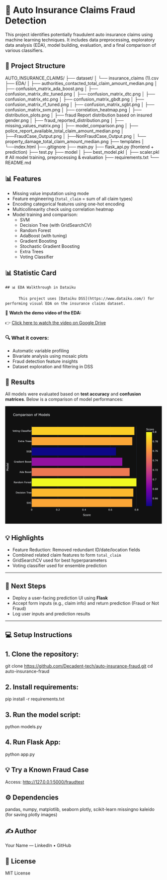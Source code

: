 # 🚗 Auto Insurance Claims Fraud Detection

This project identifies potentially fraudulent auto insurance claims using machine learning techniques. It includes data preprocessing, exploratory data analysis (EDA), model building, evaluation, and a final comparison of various classifiers.

## 📂 Project Structure
AUTO_INSURANCE_CLAIMS/
├── dataset/ 
│ └── insurance_claims (1).csv 
├── EDA/ 
│ ├── authorities_contacted_total_claim_amount_median.png 
│ ├── confusion_matrix_ada_boost.png 
│ ├── confusion_matrix_dtc_tuned.png 
│ ├── confusion_matrix_dtc.png 
│ ├── confusion_matrix_etc.png 
│ ├── confusion_matrix_gbdt.png 
│ ├── confusion_matrix_rf_tuned.png 
│ ├── confusion_matrix_sgbt.png 
│ ├── confusion_matrix_svm.png 
│ ├── correlation_heatmap.png 
│ ├── distribution_plots.png 
│ ├── fraud Report distribution based on insured gender.png 
│ ├── fraud_reported_distribution.png 
│ ├── missing_values_matrix.png 
│ ├── model_comparison.png 
│ ├── police_report_available_total_claim_amount_median.png 
│ ├──FraudCase_Output.png
│ ├──NonFraudCase_Output.png
│ └── property_damage_total_claim_amount_median.png 
├── templates
│ └──index.html
├──.gitignore
├── main.py 
├── flask_api.py (frontend + prediction) 
├── test.py
├── model
│ ├── best_model.pkl
│ ├── scaler.pkl # All model training, preprocessing & evaluation
├── requirements.txt
└── README.md

## 📊 Features

- Missing value imputation using mode
- Feature engineering (`total_claim` = sum of all claim types)
- Encoding categorical features using one-hot encoding
- Multicollinearity check using correlation heatmap
- Model training and comparison:
  - SVM
  - Decision Tree (with GridSearchCV)
  - Random Forest
  - AdaBoost (with tuning)
  - Gradient Boosting
  - Stochastic Gradient Boosting
  - Extra Trees
  - Voting Classifier

## 📊 Statistic Card

    ## 📊 EDA Walkthrough in Dataiku

          This project uses [Dataiku DSS](https://www.dataiku.com/) for performing visual EDA on the insurance claims dataset.

🎥 **Watch the demo video of the EDA:**

👉 [Click here to watch the video on Google Drive](https://drive.google.com/file/d/1pZFM_KTOm27rEQG9MIAsQ8TSYOVZ50xn/view?usp=sharing)


### 🔍 What it covers:
- Automatic variable profiling
- Bivariate analysis using mosaic plots
- Fraud detection feature insights
- Dataset exploration and filtering in DSS


## 🧪 Results

All models were evaluated based on **test accuracy** and **confusion matrices**. Below is a comparison of model performances:

![Model Comparison](EDA/model_comparison.png)

## 💡 Highlights

- Feature Reduction: Removed redundant ID/date/location fields
- Combined related claim features to form `total_claim`
- GridSearchCV used for best hyperparameters
- Voting classifier used for ensemble prediction

---

## 🚀 Next Steps

- Deploy a user-facing prediction UI using **Flask**
- Accept form inputs (e.g., claim info) and return prediction (Fraud or Not Fraud)
- Log user inputs and prediction results

---

## 💻 Setup Instructions

## 1. Clone the repository:

git clone https://github.com/Decadent-tech/auto-insurance-fraud.git
cd auto-insurance-fraud

## 2. Install requirements:

pip install -r requirements.txt

## 3. Run the model script:

python models.py
## 4. Run Flask App:

python app.py

## 💡 Try a Known Fraud Case
Access: http://127.0.0.1:5000/fraudtest

## ⚙️ Dependencies
pandas, numpy, matplotlib, seaborn
plotly, scikit-learn
missingno
kaleido (for saving plotly images)

## ✍️ Author
Your Name — LinkedIn • GitHub

## 📄 License
MIT License
